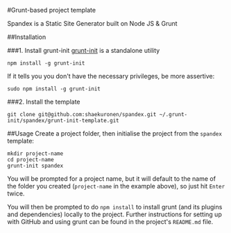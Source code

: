 #Grunt-based project template

Spandex is a Static Site Generator built on Node JS & Grunt

##Installation

###1. Install grunt-init
[grunt-init](http://gruntjs.com/project-scaffolding) is a standalone utility 

```shell
npm install -g grunt-init
```

If it tells you you don't have the necessary privileges, be more assertive:

```shell
sudo npm install -g grunt-init
```

###2. Install the template
```shell
git clone git@github.com:shaekuronen/spandex.git ~/.grunt-init/spandex/grunt-init-template.git
```

##Usage
Create a project folder, then initialise the project from the `spandex` template:

```shell
mkdir project-name
cd project-name
grunt-init spandex
```

You will be prompted for a project name, but it will default to the name of the folder you created (`project-name` in the example above), so just hit `Enter` twice.

You will then be prompted to do `npm install` to install grunt (and its plugins and dependencies) locally to the project. Further instructions for setting up with GitHub and using grunt can be found in the project's `README.md` file.